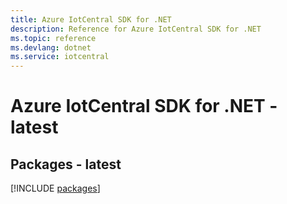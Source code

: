 ```yaml
---
title: Azure IotCentral SDK for .NET
description: Reference for Azure IotCentral SDK for .NET
ms.topic: reference
ms.devlang: dotnet
ms.service: iotcentral
---
```

# Azure IotCentral SDK for .NET - latest
## Packages - latest
[!INCLUDE [packages](iotcentral-index.md)]

